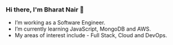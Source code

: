 ### Hi there, I'm Bharat Nair 👋

- I’m working as a Software Engineer.
- I’m currently learning JavaScript, MongoDB and AWS. 
- My areas of interest include - Full Stack, Cloud and DevOps.

<!--
**nair-bharat/nair-bharat** is a ✨ _special_ ✨ repository because its `README.md` (this file) appears on your GitHub profile.

Here are some ideas to get you started:

- 🔭 I’m currently working on ...
- 🌱 I’m currently learning ...
- 👯 I’m looking to collaborate on ...
- 🤔 I’m looking for help with ...
- 💬 Ask me about ...
- 📫 How to reach me: ...
- 😄 Pronouns: ...
- ⚡ Fun fact: ...
-->
